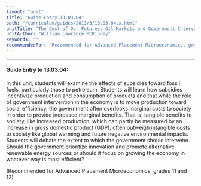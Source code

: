 ```yaml
---
layout: "unit"
title: "Guide Entry 13.03.04"
path: "/curriculum/guides/2013/3/13.03.04.x.html"
unitTitle: "The Cost of Our Futures: Oil Markets and Government Intervention"
unitAuthor: "William Lawrence McKinney"
keywords: ""
recommendedFor: "Recommended for Advanced Placement Microeconomics, grades 11 and 12"
---
```

<body>
<hr/>
<h4>
Guide Entry to 13.03.04:
</h4>
<p>
In this unit, students will examine the effects of subsidies toward fossil fuels, particularly those to petroleum. Students will learn how subsidies incentivize production and consumption of products and that while the role of government intervention in the economy is to move production toward social efficiency, the government often overlooks marginal costs to society in order to provide increased marginal benefits. That is, tangible benefits to society, like increased production, which can partly be measured by an increase in gross domestic product (GDP), often outweigh intangible costs to society like global warming and future negative environmental impacts. Students will debate the extent to which the government should intervene. Should the government prioritize innovation and promote alternative renewable energy sources or should it focus on growing the economy in whatever way is most efficient?
</p>
<p>
(Recommended for Advanced Placement Microeconomics, grades 11 and 12)
</p>
</body>
